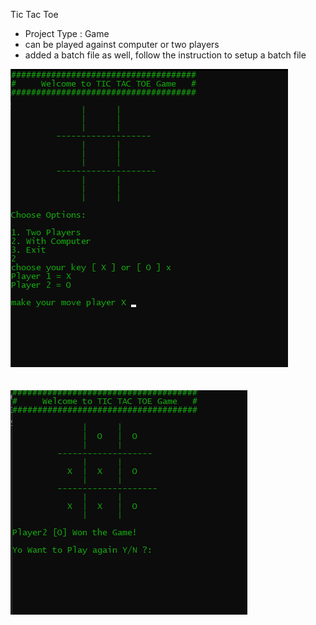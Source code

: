 Tic Tac Toe 
- Project Type : Game
- can be played against computer or two players 
- added a batch file as well, follow the instruction to setup a batch file


![Alt text](https://github.com/AJsenpai/Projects/blob/main/TicTacToe/main.PNG?raw=true "main screen")
<br><br><br>
![Alt text](https://github.com/AJsenpai/Projects/blob/main/TicTacToe/end_game.PNG "end screen")

